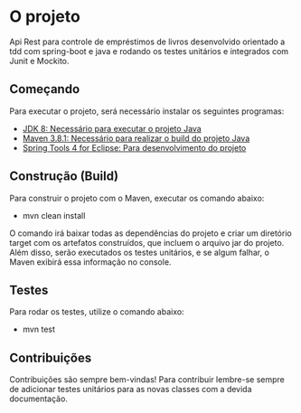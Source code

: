 # O projeto

Api Rest para controle de empréstimos de livros desenvolvido orientado a tdd com spring-boot e java e rodando os testes unitários e integrados com Junit e Mockito.


## Começando

Para executar o projeto, será necessário instalar os seguintes programas:

- [JDK 8: Necessário para executar o projeto Java](https://www.oracle.com/java/technologies/javase/javase-jdk8-downloads.html)
- [Maven 3.8.1: Necessário para realizar o build do projeto Java](http://mirror.nbtelecom.com.br/apache/maven/maven-3/3.8.1/source/apache-maven-3.8.1-src.zip)
- [Spring Tools 4 for Eclipse: Para desenvolvimento do projeto](https://download.springsource.com/release/STS4/4.10.0.RELEASE/dist/e4.19/spring-tool-suite-4-4.10.0.RELEASE-e4.19.0-win32.win32.x86_64.self-extracting.jar) 

## Construção (Build)

Para construir o projeto com o Maven, executar os comando abaixo:

- mvn clean install

O comando irá baixar todas as dependências do projeto e criar um diretório target com os artefatos construídos, que incluem o arquivo jar do projeto. Além disso, serão executados os testes unitários, e se algum falhar, o Maven exibirá essa informação no console.

## Testes

Para rodar os testes, utilize o comando abaixo:

 - mvn test
 
## Contribuições

Contribuições são sempre bem-vindas! 
Para contribuir lembre-se sempre de adicionar testes unitários para as novas classes com a devida documentação.

